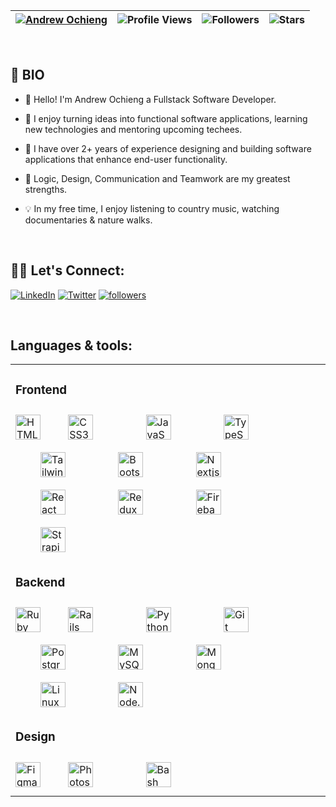 | [![Andrew Ochieng](https://img.shields.io/badge/ANDREW-OCHIENG-<COLOR>.svg)](https://shields.io/) | ![Profile Views](https://komarev.com/ghpvc/?username=Andrew-Ochieng&color=green) | ![Followers](https://img.shields.io/github/followers/Andrew-Ochieng) | ![Stars](https://img.shields.io/github/stars/Andrew-Ochieng?label=Profile%20Stars&logo=Profile%20stars&logoColor=g) | 
--| --| --| --|

<br>

## 📖 BIO

*  👋 Hello! I'm Andrew Ochieng a Fullstack Software Developer.

* 🚀 I enjoy turning ideas into functional software applications, learning new technologies and mentoring upcoming techees.

* 🥑 I have over 2+ years of experience designing and building software applications that enhance end-user functionality.

* 🌱 Logic, Design, Communication and Teamwork are my greatest strengths.

* 💡 In my free time, I enjoy listening to country music, watching documentaries & nature walks.  

</br>

## 🙋‍♂️ Let's Connect:

<p align="left">
  <a href="https://www.linkedin.com/in/andrew-ochieng-00b076180/"><img alt="LinkedIn" title="LinkedIn" src="https://img.shields.io/badge/-LinkedIn-0077B5?style=for-the-badge&logo=linkedin&logoColor=white"/></a>
  <a href="https://twitter.com/dev__drew"><img alt="Twitter" title="Twitter" src="https://img.shields.io/badge/-Twitter-1DA1F2?style=for-the-badge&logo=twitter&logoColor=white"/></a>
  <a href="https://github.com/andrew-ochieng"><img alt="followers" title="Follow me on Github" src="https://img.shields.io/github/followers/andrew-ochieng?color=236ad3&style=for-the-badge&logo=github&label=Follow"/></a>
</p>


</br>

## Languages & tools:

<table>
  <tr>
    <td valign="top" >

  ### Frontend  
  <div>  
  <img style="margin: 10px 0px" src="https://profilinator.rishav.dev/skills-assets/html5-original-wordmark.svg" alt="HTML5" height="40" />  
  <img style="margin: 10px 40px" src="https://profilinator.rishav.dev/skills-assets/css3-original-wordmark.svg" alt="CSS3" height="40" /> 
  <img style="margin: 10px 40px" src="https://profilinator.rishav.dev/skills-assets/javascript-original.svg" alt="JavaScript" height="40" />
  <img style="margin: 10px 40px" src="https://profilinator.rishav.dev/skills-assets/typescript-original.svg" alt="TypeScript" height="40" />
  <img style="margin: 10px 40px" src="https://i.ibb.co/WfSJkqn/tailwindcss-removebg-preview.png" alt="Tailwindcss" height="40" />    
  <img style="margin: 10px 40px" src="https://profilinator.rishav.dev/skills-assets/bootstrap-plain.svg" alt="Bootstrap" height="40" />  
  <img style="margin: 10px 40px" src="https://profilinator.rishav.dev/skills-assets/nextjs.png" alt="Nextjs" height="40" />
  <img style="margin: 10px 40px" src="https://profilinator.rishav.dev/skills-assets/react-original-wordmark.svg" alt="React" height="40" /> 
  <a href="https://redux.js.org/" target="_blank"><img style="margin: 10px 40px" src="https://profilinator.rishav.dev/skills-assets/redux-original.svg" alt="Redux" height="40" /></a>  
  <img style="margin: 10px 40px" src="https://profilinator.rishav.dev/skills-assets/firebase.png" alt="Firebase" height="40" />
  <img style="margin: 10px 40px" src="https://profilinator.rishav.dev/skills-assets/strapi.svg" alt="Strapi" height="40" />   
  </div>

  ### Backend  
  <div>       
    <img style="margin: 10px 0px" src="https://i.ibb.co/zG2M2QT/ruby-log-removebg-preview.png" alt="Ruby" height="40" />    
    <img style="margin: 10px 40px" src="https://i.ibb.co/gWH1NMr/Ruby-On-Rails-Logo-svg-removebg-preview.png" alt="Rails" height="40" />  
    <img style="margin: 10px 40px" src="https://profilinator.rishav.dev/skills-assets/python-original.svg" alt="Python" height="40" />
    <img style="margin: 10px 40px" src="https://profilinator.rishav.dev/skills-assets/git-scm-icon.svg" alt="Git" height="40" />   
    <img style="margin: 10px 40px" src="https://profilinator.rishav.dev/skills-assets/postgresql-original-wordmark.svg" alt="Postgresql" height="40" />
    <img style="margin: 10px 40px" src="https://profilinator.rishav.dev/skills-assets/mysql-original-wordmark.svg" alt="MySQL" height="40" />  
    <img style="margin: 10px 40px" src="https://profilinator.rishav.dev/skills-assets/mongodb-original-wordmark.svg" alt="MongoDB" height="40" /> 
    <img style="margin: 10px 40px" src="https://profilinator.rishav.dev/skills-assets/linux-original.svg" alt="Linux"
    height="40" />
    <img style="margin: 10px 40px" src="https://profilinator.rishav.dev/skills-assets/nodejs-original-wordmark.svg" alt="Node.js" height="40" />  
  </div>

  ### Design  

  <div >  
    <img style="margin: 10px 0px" src="https://profilinator.rishav.dev/skills-assets/figma-icon.svg" alt="Figma" height="40">  
    <img style="margin: 10px 40px" src="https://profilinator.rishav.dev/skills-assets/photoshop-plain.svg" alt="Photoshop" height="40" />     
    <img style="margin: 10px 40px" src="https://profilinator.rishav.dev/skills-assets/adobe_illustrator-icon.svg" alt="Bash" 
    height="40" />  
  </div>
</td>




</tr>
</table>


